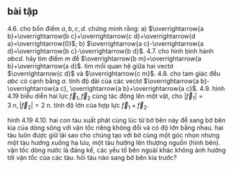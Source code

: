 ## bài tập

4.6. cho bốn điểm $a, b, c, d$. chứng minh rằng:
a) $\overrightarrow{a b}+\overrightarrow{b c}+\overrightarrow{c d}+\overrightarrow{d a}=\overrightarrow{0}$;
b) $\overrightarrow{a c}-\overrightarrow{a d}=\overrightarrow{b c}-\overrightarrow{b d}$.
4.7. cho hình bình hành $a b c d$. hãy tìm điểm $m$ để $\overrightarrow{b m}=\overrightarrow{a b}+\overrightarrow{a d}$. tìm mối quan hệ giữa hai vectơ $\overrightarrow{c d}$ và $\overrightarrow{c m}$.
4.8. cho tam giác đều $a b c$ có cạnh bằng $a$. tính độ dài của các vectơ $\overrightarrow{a b}-\overrightarrow{a c}, \overrightarrow{a b}+\overrightarrow{a c}$.
4.9. hình 4.19 biểu diễn hai lực $\vec{f}_{1}, \vec{f}_{2}$ cùng tác động lên một vật, cho $\left|\vec{f}_{1}\right|=3 \mathrm{~n},\left|\vec{f}_{2}\right|=2 \mathrm{~n}$. tính độ lớn của hợp lực $\vec{f}_{1}+\vec{f}_{2}$.


hinh 4.19
4.10. hai con tàu xuất phát cùng lúc từ bờ bên này để sang bờ bên kia của dòng sông với vận tốc riêng không đổi và có độ lớn bằng nhau. hai tàu luôn được giữ lái sao cho chúng tạo với bờ cùng một góc nhọn nhưng một tàu hướng xuống hạ lưu, một tàu hướng lên thượng nguồn (hình bên). vận tốc dòng nước là đáng kể, các yếu tố bên ngoài khác không ảnh hưởng tới vận tốc của các tàu. hỏi tàu nào sang bở
 bên kia trước?